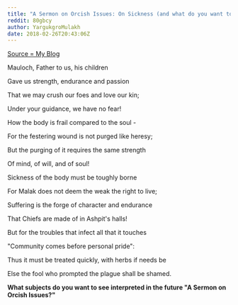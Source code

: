 ```yaml
---
title: "A Sermon on Orcish Issues: On Sickness (and what do you want to see next?)"
reddit: 80gbcy
author: YargukgroMulakh
date: 2018-02-26T20:43:06Z
---
```


[Source = My Blog](http://the-golzarga-ornim.blogspot.co.uk/2018/02/a-sermon-on-orcish-issues-on-sickness.html)

Mauloch, Father to us, his children

Gave us strength, endurance and passion

That we may crush our foes and love our kin;

Under your guidance, we have no fear!

How the body is frail compared to the soul -

For the festering wound is not purged like heresy;

But the purging of it requires the same strength

Of mind, of will, and of soul!

Sickness of the body must be toughly borne

For Malak does not deem the weak the right to live;

Suffering is the forge of character and endurance

That Chiefs are made of in Ashpit's halls!

But for the troubles that infect all that it touches

"Community comes before personal pride":

Thus it must be treated quickly, with herbs if needs be

Else the fool who prompted the plague shall be shamed.

**What subjects do you want to see interpreted in the future "A Sermon on Orcish Issues?"**
